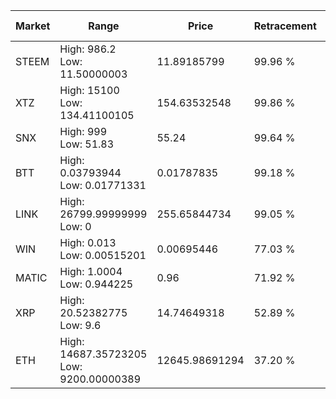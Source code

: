 | Market | Range | Price| Retracement | Doubles to 50% |
| --- | --- | --- | --- | --- |
| STEEM | High: 986.2<br />Low: 11.50000003 | 11.89185799 | 99.96 % | 41.95 |
| XTZ | High: 15100<br />Low: 134.41100105 | 154.63532548 | 99.86 % | 49.26 |
| SNX | High: 999<br />Low: 51.83 | 55.24 | 99.64 % | 9.51 |
| BTT | High: 0.03793944<br />Low: 0.01771331 | 0.01787835 | 99.18 % | 1.56 |
| LINK | High: 26799.99999999<br />Low: 0 | 255.65844734 | 99.05 % | 52.41 |
| WIN | High: 0.013<br />Low: 0.00515201 | 0.00695446 | 77.03 % | 1.31 |
| MATIC | High: 1.0004<br />Low: 0.944225 | 0.96 | 71.92 % | 1.01 |
| XRP | High: 20.52382775<br />Low: 9.6 | 14.74649318 | 52.89 % | 1.02 |
| ETH | High: 14687.35723205<br />Low: 9200.00000389 | 12645.98691294 | 37.20 % | 0.00 |
